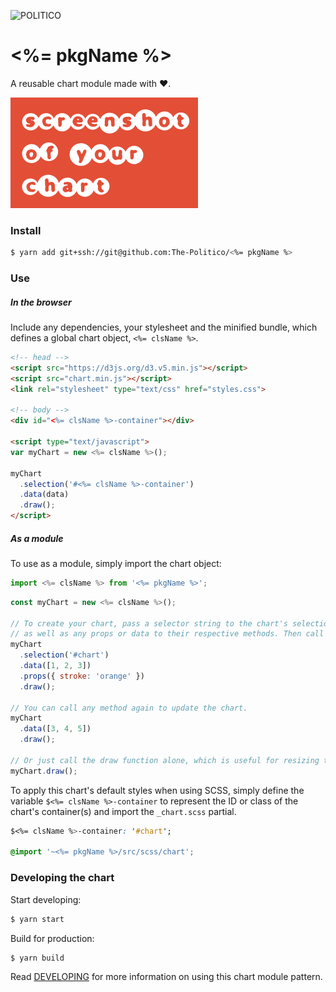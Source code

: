 ![POLITICO](https://www.politico.com/interactives/cdn/images/badge.svg)

# <%= pkgName %>

A reusable chart module made with ❤️.

![](preview.png)

### Install
```bash
$ yarn add git+ssh://git@github.com:The-Politico/<%= pkgName %>
```

### Use

##### In the browser

Include any dependencies, your stylesheet and the minified bundle, which defines a global chart object, `<%= clsName %>`.

```html
<!-- head -->
<script src="https://d3js.org/d3.v5.min.js"></script>
<script src="chart.min.js"></script>
<link rel="stylesheet" type="text/css" href="styles.css">

<!-- body -->
<div id="<%= clsName %>-container"></div>

<script type="text/javascript">
var myChart = new <%= clsName %>();

myChart
  .selection('#<%= clsName %>-container')
  .data(data)
  .draw();
</script>
```
##### As a module

To use as a module, simply import the chart object:
```javascript
import <%= clsName %> from '<%= pkgName %>';
```


```javascript
const myChart = new <%= clsName %>();

// To create your chart, pass a selector string to the chart's selection method,
// as well as any props or data to their respective methods. Then call draw.
myChart
  .selection('#chart')
  .data([1, 2, 3])
  .props({ stroke: 'orange' })
  .draw();

// You can call any method again to update the chart.
myChart
  .data([3, 4, 5])
  .draw();

// Or just call the draw function alone, which is useful for resizing the chart.
myChart.draw();
```

To apply this chart's default styles when using SCSS, simply define the variable `$<%= clsName %>-container` to represent the ID or class of the chart's container(s) and import the `_chart.scss` partial.

```CSS
$<%= clsName %>-container: '#chart';

@import '~<%= pkgName %>/src/scss/chart';
```


### Developing the chart

Start developing:
```bash
$ yarn start
```

Build for production:
```bash
$ yarn build
```

Read [DEVELOPING](DEVELOPING.md) for more information on using this chart module pattern.
